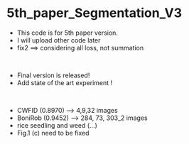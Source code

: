 # 5th_paper_Segmentation_V3
* This code is for 5th paper version.
* I will upload other code later
* fix2 ==> considering all loss, not summation
<br/>

* Final version is released!
* Add state of the art experiment !
<br/>

* CWFID (0.8970) --> 4,9,32 images
* BoniRob (0.9452) --> 284, 73, 303_2 images
* rice seedling and weed (...)
* Fig.1 (c) need to be fixed
